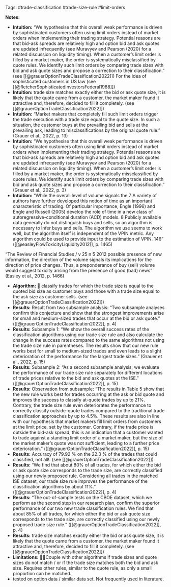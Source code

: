 Tags: #trade-classification #trade-size-rule #limit-orders


**Notes:**
- **Intuition:** “We hypothesise that this overall weak performance is driven by sophisticated customers often using limit orders instead of market orders when implementing their trading strategy. Potential reasons are that bid-ask spreads are relatively high and option bid and ask quotes are updated infrequently (see Muravyev and Pearson (2020) for a related discussion on liquidity timing). When a customer’s limit order is filled by a market maker, the order is systematically misclassified by quote rules. We identify such limit orders by comparing trade sizes with bid and ask quote sizes and propose a correction to their classification.” (see [[@grauerOptionTradeClassification2022]]) For the idea of sophisticated customers in US law (see [[@fletcherSophisticatedInvestorsFederal1988]])
- **Intuition:** trade size matches exactly either the bid or ask quote size, it is likely that the quote came from a customer, the market maker found it attractive and, therefore, decided to fill it completely. (see [[@grauerOptionTradeClassification2022]]) 
- **Intuition:** “Market makers that completely fill such limit orders trigger the trade execution with a trade size equal to the quote size. In such a situation, the customer buys at the prevailing bid and sells at the prevailing ask, leading to misclassifications by the original quote rule.” (Grauer et al., 2022, p. 13)
- **Intuition:** “We hypothesise that this overall weak performance is driven by sophisticated customers often using limit orders instead of market orders when implementing their trading strategy. Potential reasons are that bid-ask spreads are relatively high and option bid and ask quotes are updated infrequently (see Muravyev and Pearson (2020) for a related discussion on liquidity timing). When a customer’s limit order is filled by a market maker, the order is systematically missclassified by quote rules. We identify such limit orders by comparing trade sizes with bid and ask quote sizes and propose a correction to their classification.” (Grauer et al., 2022, p. 3)
- **Intuition:** “While the overall level of volume signals the 7 A variety of authors have further developed this notion of time as an important characteristic of trading. Of particular importance, Engle (1996) and Engle and Russell (2005) develop the role of time in a new class of autoregressive-conditional duration (ACD) models. 8 Publicly available data generally do not distinguish buys and sells, so an algorithm is necessary to infer buys and sells. The algorithm we use seems to work well, but the algorithm itself is independent of the VPIN metric. Any algorithm could be used to provide input to the estimation of VPIN. 146” ([[@easleyFlowToxicityLiquidity2012]], p. 1465)

“The Review of Financial Studies / v 25 n 5 2012 possible presence of new information, the direction of the volume signals its implications for the direction of price changes. Thus, a preponderance of buy (sell) volume would suggest toxicity arising from the presence of good (bad) news” (Easley et al., 2012, p. 1466)
- **Algorithm:** 🔢 classify trades for which the trade size is equal to the quoted bid size as customer buys and those with a trade size equal to the ask size as customer sells. (see [[@grauerOptionTradeClassification2022]])
- **Results:** Result from two subsample analysis: “Two subsample analyses confirm this conjecture and show that the strongest improvements arise for small and medium-sized trades that occur at the bid or ask quote.” ([[@grauerOptionTradeClassification2022]], p. 4)
- **Results:** Subsample 1: “We show the overall success rates of the classification algorithms using our trade size rule and also calculate the change in the success rates compared to the same algorithms not using the trade size rule in parentheses. The results show that our new rule works best for small to medium-sized trades and even leads to a slight deterioration of the performance for the largest trade sizes.” (Grauer et al., 2022, p. 15)
- **Results:** Subsample 2: “As a second subsample analysis, we evaluate the performance of our trade size rule separately for different locations of trade prices relative to the bid and ask quotes at the ISE.” ([[@grauerOptionTradeClassification2022]], p. 15)
- **Results:** Observation from subsample: “The results in Table 5 show that the new rule works best for trades occurring at the ask or bid quote and improves the success to classify at-quote trades by up to 21%. Contrary, the trade size rule even deteriorates the performance to correctly classify outside-quote trades compared to the traditional trade classification approaches by up to 4.5%. These results are also in line with our hypothesis that market makers fill limit orders from customers at the limit price, set by the customer. Contrary, if the trade price is outside the bid-ask spread, this is an indication that a customer wanted to trade against a standing limit order of a market maker, but the size of the market maker’s quote was not sufficient, leading to a further price deterioration.” ([[@grauerOptionTradeClassification2022]], p. 15)
- **Results:** Accuracy of 79.92 % on the 22.3 % of the trades that could classified, not all!. (see [[@grauerOptionTradeClassification2022]])
- **Results:** “We find that about 80% of all trades, for which either the bid or ask quote size corresponds to the trade size, are correctly classified using our newly proposed rule. Considering all trades in the matched ISE dataset, our trade size rule improves the performance of the classification algorithms by about 11%.” ([[@grauerOptionTradeClassification2022]], p. 4)
- **Results:** “The out-of-sample tests on the CBOE dataset, which we perform as the second step in our research plan, confirm the superior performance of our two new trade classification rules. We find that about 85% of all trades, for which either the bid or ask quote size corresponds to the trade size, are correctly classified using our newly proposed trade size rule.” ([[@grauerOptionTradeClassification2022]], p. 4)
- **Results:**  trade size matches exactly either the bid or ask quote size, it is likely that the quote came from a customer, the market maker found it attractive and, therefore, decided to fill it completely. (see [[@grauerOptionTradeClassification2022]])
- **Limitations:** 🧑‍🚒Couple with other algorithms if trade sizes and quote sizes do not match / or if the trade size matches both the bid and ask size. Requires other rules, similar to the quote rule, as only a small proportion can be matched.
- tested on option data / similar data set. Not frequently used in literature.
